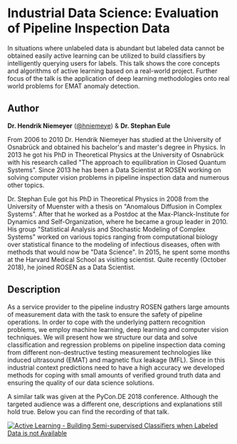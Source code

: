 Industrial Data Science: Evaluation of Pipeline Inspection Data
===============================================================

In situations where unlabeled data is abundant but labeled data cannot
be obtained easily active learning can be utilized to build classifiers
by intelligently querying users for labels. This talk shows the core
concepts and algorithms of active learning based on a real-world
project. Further focus of the talk is the application of deep learning
methodologies onto real world problems for EMAT anomaly detection.

Author
------

**Dr. Hendrik Niemeyer** ([@hniemeye](http://twitter.com/hniemeye))
& **Dr. Stephan Eule**

From 2006 to 2010 Dr. Hendrik Niemeyer has studied at the University of Osnabrück and
obtained his bachelor's and master's degree in Physics. In 2013 he got his PhD in
Theoretical Physics at the University of Osnabrück with his research called "The
approach to equilibration in Closed Quantum Systems". Since 2013 he has been a Data
Scientist at ROSEN working on solving computer vision problems in pipeline inspection
data and numerous other topics.

Dr. Stephan Eule got his PhD in Theoretical Physics in 2008 from the University
of Muenster with a thesis on "Anomalous Diffusion in Complex Systems". After that
he worked as a Postdoc at the Max-Planck-Institute for Dynamics and Self-Organization,
where he became a group leader in 2010. His group "Statistical Analysis and Stochastic
Modeling of Complex Systems" worked on various topics ranging from computational
biology over statistical finance to the modeling of infectious diseases, often with
methods that would now be "Data Science". In 2015, he spent some months at the Harvard
Medical School as visiting scientist. Quite recently (October 2018), he joined ROSEN as
a Data Scientist.

Description
-----------

As a service provider to the pipeline industry ROSEN gathers large amounts of measurement
data with the task to ensure the safety of pipeline operations. In order to cope with the
underlying pattern recognition problems, we employ machine learning, deep learning and computer
vision techniques. We will present how we structure our data and solve classification and
regression problems on pipeline inspection data coming from different non-destructive testing
measurement technologies like induced ultrasound (EMAT) and magnetic flux leakage (MFL). Since
in this industrial context predictions need to have a high accuracy we developed methods for
coping with small amounts of verified ground truth data and ensuring the quality of our data
science solutions.

A similar talk was given at the PyCon.DE 2018 conference. Although the
targeted audience was a different one, descriptions and explanations still
hold true. Below you can find the recording of that talk.

[![Active Learning - Building Semi-supervised Classifiers when Labeled Data is not Available](https://img.youtube.com/vi/0efyjq5rWS4/0.jpg)](https://www.youtube.com/watch?v=0efyjq5rWS4)
